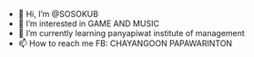 - 👋 Hi, I’m @SOSOKUB
- 👀 I’m interested in GAME AND MUSIC
- 🌱 I’m currently learning panyapiwat institute of management
- 📫 How to reach me FB: CHAYANGOON PAPAWARINTON

<!---
SOSOKUB/SOSOKUB is a ✨ special ✨ repository because its `README.md` (this file) appears on your GitHub profile.
You can click the Preview link to take a look at your changes.
--->
